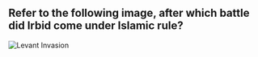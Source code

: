 ## Refer to the following image, after which battle did Irbid come under Islamic rule?

![Levant Invasion](resource:assets/images/chapters/1-history/quiz_images/levant_invasion.png)

